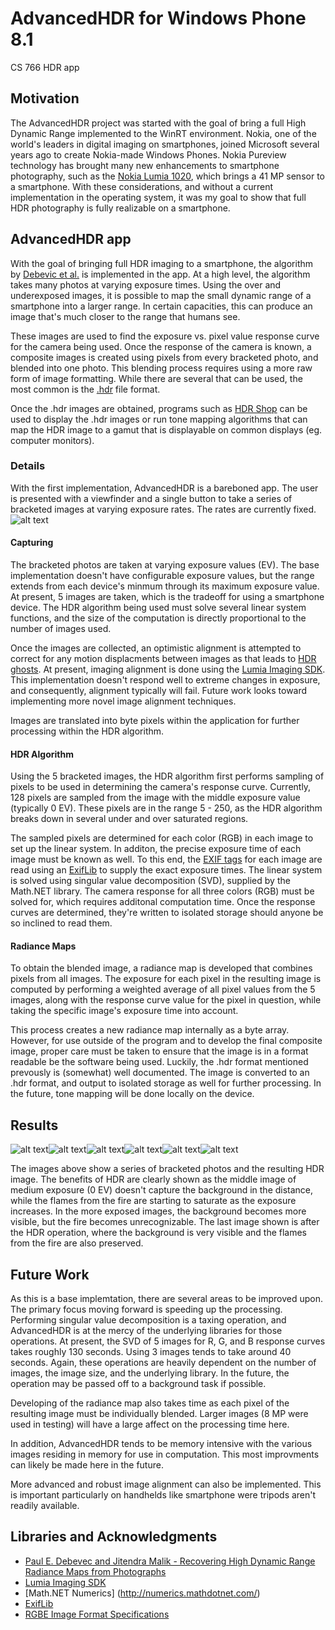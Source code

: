 # AdvancedHDR for Windows Phone 8.1
CS 766 HDR app

## Motivation
The AdvancedHDR project was started with the goal of bring a full High Dynamic Range implemented to the WinRT environment. Nokia, one of the world's leaders in digital imaging on smartphones, joined Microsoft several years ago to create Nokia-made Windows Phones. Nokia Pureview technology has brought many new enhancements to smartphone photography, such as the [Nokia Lumia 1020](http://www.microsoft.com/en-us/mobile/phone/lumia1020/), which brings a 41 MP sensor to a smartphone. With these considerations, and without a current implementation in the operating system, it was my goal to show that full HDR photography is fully realizable on a smartphone.

## AdvancedHDR app
With the goal of bringing full HDR imaging to a smartphone, the algorithm by [Debevic et al.](http://www.pauldebevec.com/Research/HDR/debevec-siggraph97.pdf) is implemented in the app. At a high level, the algorithm takes many photos at varying exposure times. Using the over and underexposed images, it is possible to map the small dynamic range of a smartphone into a larger range. In certain capacities, this can produce an image that's much closer to the range that humans see. 

These images are used to find the exposure vs. pixel value response curve for the camera being used. Once the response of the camera is known, a composite images is created using pixels from every bracketed photo, and blended into one photo. This blending process requires using a more raw form of image formatting. While there are several that can be used, the most common is the [.hdr](http://en.wikipedia.org/wiki/RGBE_image_format) file format.

Once the .hdr images are obtained, programs such as [HDR Shop](http://www.hdrshop.com/) can be used to display the .hdr images or run tone mapping algorithms that can map the HDR image to a gamut that is displayable on common displays (eg. computer monitors).

### Details
With the first implementation, AdvancedHDR is a bareboned app. The user is presented with a viewfinder and a single button to take a series of bracketed images at varying exposure rates. The rates are currently fixed. ![alt text](resources/screenshot.png)

#### Capturing
The bracketed photos are taken at varying exposure values (EV). The base implementation doesn't have configurable exposure values, but the range extends from each device's minmum through its maximum exposure value. At present, 5 images are taken, which is the tradeoff for using a smartphone device. The HDR algorithm being used must solve several linear system functions, and the size of the computation is directly proportional to the number of images used. 

Once the images are collected, an optimistic alignment is attempted to correct for any motion displacments between images as that leads to [HDR ghosts](http://www.mediachance.com/hdri/help/clip0016.gif). At present, imaging alignment is done using the [Lumia Imaging SDK](http://developer.nokia.com/lumia/nokia-apis/imaging). This implementation doesn't respond well to extreme changes in exposure, and consequently, alignment typically will fail. Future work looks toward implementing more novel image alignment techniques.

Images are translated into byte pixels within the application for further processing within the HDR algorithm.

#### HDR Algorithm
Using the 5 bracketed images, the HDR algorithm first performs sampling of pixels to be used in determining the camera's response curve. Currently, 128 pixels are sampled from the image with the middle exposure value (typically 0 EV). These pixels are in the range 5 - 250, as the HDR algorithm breaks down in several under and over saturated regions.

The sampled pixels are determined for each color (RGB) in each image to set up the linear system. In additon, the precise exposure time of each image must be known as well. To this end, the [EXIF tags](http://www.exiv2.org/tags.html) for each image are read using an [ExifLib](http://www.codeproject.com/Articles/36342/ExifLib-A-Fast-Exif-Data-Extractor-for-NET) to supply the exact exposure times. The linear system is solved using singular value decomposition (SVD), supplied by the Math.NET library. The camera response for all three colors (RGB) must be solved for, which requires additonal computation time. Once the response curves are determined, they're written to isolated storage should anyone be so inclined to read them.

#### Radiance Maps
To obtain the blended image, a radiance map is developed that combines pixels from all images. The exposure for each pixel in the resulting image is computed by performing a weighted average of all pixel values from the 5 images, along with the response curve value for the pixel in question, while taking the specific image's exposure time into account.

This process creates a new radiance map internally as a byte array. However, for use outside of the program and to develop the final composite image, proper care must be taken to ensure that the image is in a format readable be the software being used. Luckily, the .hdr format mentioned prevously is (somewhat) well documented. The image is converted to an .hdr format, and output to isolated storage as well for further processing. In the future, tone mapping will be done locally on the device.

## Results
![alt text](resources/fire1.jpg)![alt text](resources/fire2.jpg)![alt text](resources/fire3.jpg)![alt text](resources/fire4.jpg)![alt text](resources/fire5.jpg)![alt text](resources/fire_hdr.bmp)

The images above show a series of bracketed photos and the resulting HDR image. The benefits of HDR are clearly shown as the middle image of medium exposure (0 EV) doesn't capture the background in the distance, while the flames from the fire are starting to saturate as the exposure increases. In the more exposed images, the background becomes more visible, but the fire becomes unrecognizable. The last image shown is after the HDR operation, where the background is very visible and the flames from the fire are also preserved.

## Future Work
As this is a base implemtation, there are several areas to be improved upon. The primary focus moving forward is speeding up the processing. Performing singular value decomposition is a taxing operation, and AdvancedHDR is at the mercy of the underlying libraries for those operations. At present, the SVD of 5 images for R, G, and B response curves takes roughly 130 seconds. Using 3 images tends to take around 40 seconds. Again, these operations are heavily dependent on the number of images, the image size, and the underlying library. In the future, the operation may be passed off to a background task if possible.

Developing of the radiance map also takes time as each pixel of the resulting image must be individually blended. Larger images (8 MP were used in testing) will have a large affect on the processing time here. 

In addition, AdvancedHDR tends to be memory intensive with the various images residing in memory for use in computation. This most improvments can likely be made here in the future.

More advanced and robust image alignment can also be implemented. This is important particularly on handhelds like smartphone were tripods aren't readily available.

## Libraries and Acknowledgments
* [Paul E. Debevec and Jitendra Malik - Recovering High Dynamic Range Radiance Maps from Photographs](http://www.pauldebevec.com/Research/HDR/debevec-siggraph97.pdf)
* [Lumia Imaging SDK](http://developer.nokia.com/lumia/nokia-apis/imaging)
* [Math.NET Numerics] (http://numerics.mathdotnet.com/)
* [ExifLib](http://www.codeproject.com/Articles/36342/ExifLib-A-Fast-Exif-Data-Extractor-for-NET)
* [RGBE Image Format Specifications](http://www.graphics.cornell.edu/online/formats/rgbe/)
